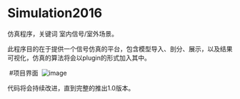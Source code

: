 # Simulation2016
  仿真程序，关键词 室内信号/室外场景。
  
  此程序目的在于提供一个信号仿真的平台，包含模型导入、剖分、展示，以及结果可视化，仿真的算法将会以plugin的形式加入其中。
  
  
  #项目界面
  ![image](https://github.com//joilee/Simulation2016/ImageFIle/ReadMD/UI.png)
  
  
  代码将会持续改进，直到完整的推出1.0版本。
